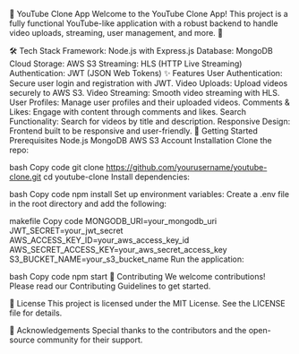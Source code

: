 

🎥 YouTube Clone App
Welcome to the YouTube Clone App! This project is a fully functional YouTube-like application with a robust backend to handle video uploads, streaming, user management, and more. 🚀

🛠️ Tech Stack
Framework: Node.js with Express.js
Database: MongoDB
Cloud Storage: AWS S3
Streaming: HLS (HTTP Live Streaming)
Authentication: JWT (JSON Web Tokens)
✨ Features
User Authentication: Secure user login and registration with JWT.
Video Uploads: Upload videos securely to AWS S3.
Video Streaming: Smooth video streaming with HLS.
User Profiles: Manage user profiles and their uploaded videos.
Comments & Likes: Engage with content through comments and likes.
Search Functionality: Search for videos by title and description.
Responsive Design: Frontend built to be responsive and user-friendly.
🚀 Getting Started
Prerequisites
Node.js
MongoDB
AWS S3 Account
Installation
Clone the repo:

bash
Copy code
git clone https://github.com/yourusername/youtube-clone.git
cd youtube-clone
Install dependencies:

bash
Copy code
npm install
Set up environment variables:
Create a .env file in the root directory and add the following:

makefile
Copy code
MONGODB_URI=your_mongodb_uri
JWT_SECRET=your_jwt_secret
AWS_ACCESS_KEY_ID=your_aws_access_key_id
AWS_SECRET_ACCESS_KEY=your_aws_secret_access_key
S3_BUCKET_NAME=your_s3_bucket_name
Run the application:

bash
Copy code
npm start
🤝 Contributing
We welcome contributions! Please read our Contributing Guidelines to get started.

📄 License
This project is licensed under the MIT License. See the LICENSE file for details.

🙏 Acknowledgements
Special thanks to the contributors and the open-source community for their support.

